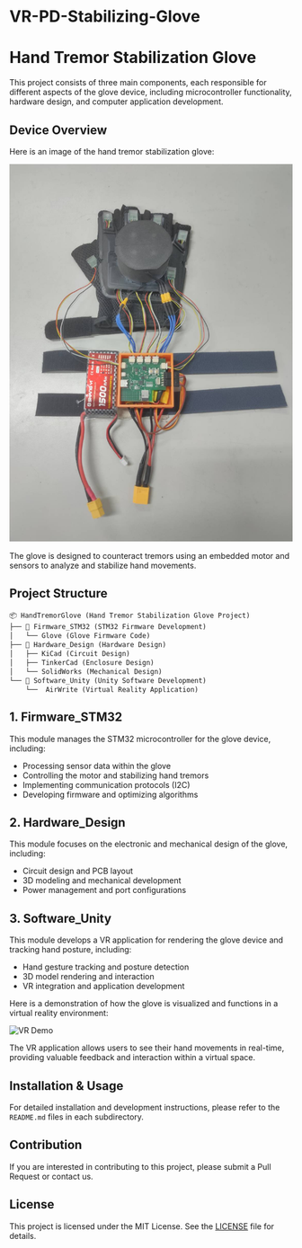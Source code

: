 # VR-PD-Stabilizing-Glove

# Hand Tremor Stabilization Glove

This project consists of three main components, each responsible for different aspects of the glove device, including microcontroller functionality, hardware design, and computer application development.

## Device Overview

Here is an image of the hand tremor stabilization glove:

![Glove Device](https://github.com/Peter-1119/VR-PD-Stabilizing-Glove/blob/main/Hardware_Design/Device%20Pics/515725_0.jpg)

The glove is designed to counteract tremors using an embedded motor and sensors to analyze and stabilize hand movements.

## Project Structure

```
📦 HandTremorGlove (Hand Tremor Stabilization Glove Project)
├── 📂 Firmware_STM32 (STM32 Firmware Development)
│   └── Glove (Glove Firmware Code)
├── 📂 Hardware_Design (Hardware Design)
│   ├── KiCad (Circuit Design)
│   ├── TinkerCad (Enclosure Design)
│   └── SolidWorks (Mechanical Design)
└── 📂 Software_Unity (Unity Software Development)
    └──  AirWrite (Virtual Reality Application)
```

## 1. Firmware_STM32
This module manages the STM32 microcontroller for the glove device, including:
- Processing sensor data within the glove
- Controlling the motor and stabilizing hand tremors
- Implementing communication protocols (I2C)
- Developing firmware and optimizing algorithms

## 2. Hardware_Design
This module focuses on the electronic and mechanical design of the glove, including:
- Circuit design and PCB layout
- 3D modeling and mechanical development
- Power management and port configurations

## 3. Software_Unity
This module develops a VR application for rendering the glove device and tracking hand posture, including:
- Hand gesture tracking and posture detection
- 3D model rendering and interaction
- VR integration and application development

Here is a demonstration of how the glove is visualized and functions in a virtual reality environment:

![VR Demo](https://github.com/Peter-1119/VR-PD-Stabilizing-Glove/blob/main/Software_Unity/AirWrite/Results/AirWrite-ezgif.com-video-to-gif-converter.gif)

The VR application allows users to see their hand movements in real-time, providing valuable feedback and interaction within a virtual space.

## Installation & Usage
For detailed installation and development instructions, please refer to the `README.md` files in each subdirectory.

## Contribution
If you are interested in contributing to this project, please submit a Pull Request or contact us.

## License
This project is licensed under the MIT License. See the [LICENSE](LICENSE) file for details.
